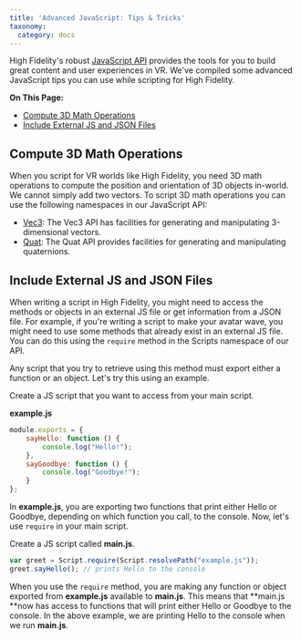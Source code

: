 ```yaml
---
title: 'Advanced JavaScript: Tips & Tricks'
taxonomy:
  category: docs
---
```

High Fidelity's robust [JavaScript API](../../api-reference) provides the tools for you to build great content and user experiences in VR. We've compiled some advanced JavaScript tips you can use while scripting for High Fidelity. 

**On This Page:**

+ [Compute 3D Math Operations](#compute-3d-math-operations)
+ [Include External JS and JSON Files](#include-external-js-and-json-files)

## Compute 3D Math Operations 

When you script for VR worlds like High Fidelity, you need 3D math operations to compute the position and orientation of 3D objects in-world. We cannot simply add two vectors. To script 3D math operations you can use the following namespaces in our JavaScript API:

+ [Vec3](../../api-reference/namespaces/vec3): The Vec3 API has facilities for generating and manipulating 3-dimensional vectors. 
+ [Quat](../../api-reference/namespaces/quat): The Quat API provides facilities for generating and manipulating quaternions. 

## Include External JS and JSON Files

When writing a script in High Fidelity, you might need to access the methods or objects in an external JS file or get information from a JSON file. For example, if you're writing a script to make your avatar wave, you might need to use some methods that already exist in an external JS file. You can do this using the `require` method in the Scripts namespace of our API.

Any script that you try to retrieve using this method must export either a function or an object. Let's try this using an example. 

Create a JS script that you want to access from your main script. 

**example.js**

```javascript
module.exports = {
    sayHello: function () {
        console.log("Hello!");
    },
    sayGoodbye: function () {
        console.log("Goodbye!");
    }
};
```

In **example.js**, you are exporting two functions that print either Hello or Goodbye, depending on which function you call, to the console. Now, let's use `require` in your main script.

Create a JS script called **main.js**.

```javascript
var greet = Script.require(Script.resolvePath("example.js"));
greet.sayHello(); // prints Hello to the console
```

When you use the `require` method, you are making any function or object exported from **example.js** available to **main.js**. This means that **main.js **now has access to functions that will print either Hello or Goodbye to the console. In the above example, we are printing Hello to the console when we run **main.js**.

